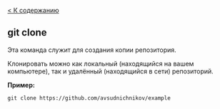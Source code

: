 [< К содержанию](./readme.md)
## git clone

Эта команда служит для создания копии репозитория.

Клонировать можно как локальный (находящийся на вашем компьютере), так и удалённый (находящийся в сети) репозиторий.

**Пример:**
```
git clone https://github.com/avsudnichnikov/example
```